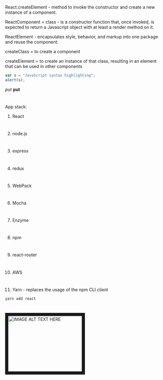 React.createElement - method to invoke the constructor and create a new instance of a component.

ReactComponent = class - is a constructor function that, once invoked, is expected to return a Javascript object with at least a render method on it.

ReactElement - encapsulates style, behavior, and markup into one package and reuse the component.

createClass = to create a component

createElement = to create an instance of that class, resulting in an element that can be used in other components

```javascript
var s = "JavaScript syntax highlighting";
alert(s);
```


*put*
 **put**
#

App stack:

1. React

#

2. node.js

#
3. express

#

4. redux

#

5. WebPack
#
6. Mocha
#
7. Enzyme
#
8. npm
#
9. react-router
#
10. AWS
#
11. Yarn - replaces the usage of the npm CLI client 
```shell
yarn add react
```
#



<a href="http://www.youtube.com/watch?feature=player_embedded&v=YOUTUBE_VIDEO_ID_HERE
" target="_blank"><img src="http://img.youtube.com/vi/YOUTUBE_VIDEO_ID_HERE/0.jpg" 
alt="IMAGE ALT TEXT HERE" width="240" height="180" border="10" /></a>
